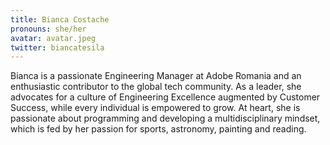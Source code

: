 ```yaml
---
title: Bianca Costache
pronouns: she/her
avatar: avatar.jpeg
twitter: biancatesila
---
```


Bianca is a passionate Engineering Manager at Adobe Romania and an enthusiastic contributor to the global tech community. As a leader, she advocates for a culture of Engineering Excellence augmented by Customer Success, while every individual is empowered to grow. At heart, she is passionate about programming and developing a multidisciplinary mindset, which is fed by her passion for sports, astronomy, painting and reading. 
